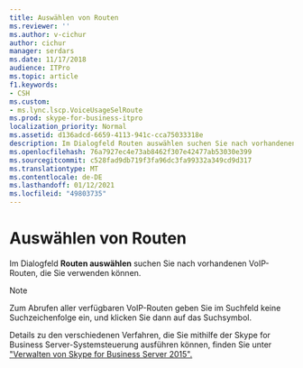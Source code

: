```yaml
---
title: Auswählen von Routen
ms.reviewer: ''
ms.author: v-cichur
author: cichur
manager: serdars
ms.date: 11/17/2018
audience: ITPro
ms.topic: article
f1.keywords:
- CSH
ms.custom:
- ms.lync.lscp.VoiceUsageSelRoute
ms.prod: skype-for-business-itpro
localization_priority: Normal
ms.assetid: d136adcd-6659-4113-941c-cca75033318e
description: Im Dialogfeld Routen auswählen suchen Sie nach vorhandenen VoIP-Routen, die Sie verwenden können.
ms.openlocfilehash: 76a7927ec4e73ab8462f307e42477ab53030e399
ms.sourcegitcommit: c528fad9db719f3fa96dc3fa99332a349cd9d317
ms.translationtype: MT
ms.contentlocale: de-DE
ms.lasthandoff: 01/12/2021
ms.locfileid: "49803735"
---
```

# <a name="select-routes"></a>Auswählen von Routen
 
Im Dialogfeld **Routen auswählen** suchen Sie nach vorhandenen VoIP-Routen, die Sie verwenden können.
  
> [!NOTE]
> Zum Abrufen aller verfügbaren VoIP-Routen geben Sie im Suchfeld keine Suchzeichenfolge ein, und klicken Sie dann auf das Suchsymbol. 
  
Details zu den verschiedenen Verfahren, die Sie mithilfe der Skype for Business Server-Systemsteuerung ausführen können, finden Sie unter ["Verwalten von Skype for Business Server 2015".](../../manage/manage.md)
  

